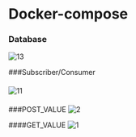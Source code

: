 # Docker-compose

### Database
![13](https://user-images.githubusercontent.com/84837777/119678056-d3dd2700-be71-11eb-8721-f66dc894a3f0.jpg)



###Subscriber/Consumer

####
![11](https://user-images.githubusercontent.com/84837777/119678424-13a40e80-be72-11eb-9aff-aaa5a950d6dd.jpg)


####

###POST_VALUE
![2](https://user-images.githubusercontent.com/84837777/119678639-451cda00-be72-11eb-942e-772dd5e5621d.png)

####GET_VALUE
![1](https://user-images.githubusercontent.com/84837777/119678549-32a2a080-be72-11eb-9212-873e16c85b53.png)
